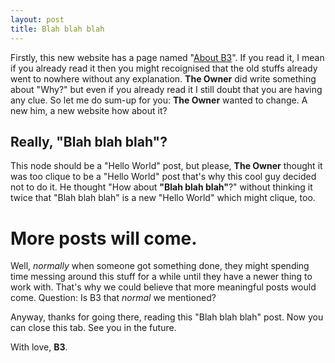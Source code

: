 ```yaml
---
layout: post
title: Blah blah blah
---
```



Firstly, this new website has a page named "[About B3](/about-b3/)". If you read it, I mean if you already read it then you might recoignised that the old stuffs already went to nowhere without any explanation. __The Owner__ did write something about "Why?" but even if you already read it I still doubt that you are having any clue. So let me do sum-up for you: __The Owner__ wanted to change. A new him, a new website how about it?

## Really, "Blah blah blah"?
This node should be a "Hello World" post, but please, __The Owner__ thought it was too clique to be a "Hello World" post that's why this cool guy decided not to do it. He thought "How about __"Blah blah blah"__?" without thinking it twice that "Blah blah blah" is a new "Hello World" which might clique, too.

# More posts will come.
Well, _normally_ when someone got something done, they might spending time messing around this stuff for a while until they have a newer thing to work with. That's why we could believe that more meaningful posts would come. Question: Is B3 that _normal_ we mentioned?

Anyway, thanks for going there, reading this "Blah blah blah" post. Now you can close this tab. See you in the future.

With love,
__B3__.